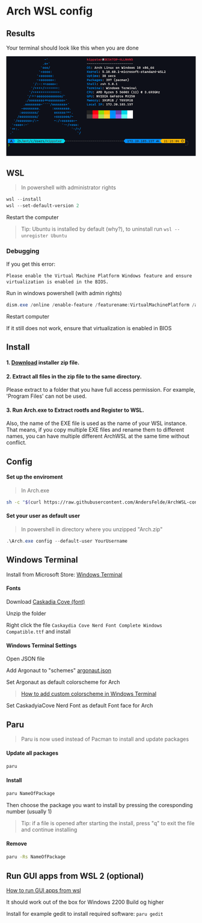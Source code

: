 # Arch WSL config

## Results

Your terminal should look like this when you are done

![Sheeeeesh terminal](https://github.com/AndersFelde/ArchWSL-config/raw/main/images/shell.png)

## WSL

> In powershell with administrator rights

```powershell
wsl --install
wsl --set-default-version 2
```

Restart the computer

> Tip: Ubuntu is installed by default (why?), to uninstall run `wsl --unregister Ubuntu`

### Debugging

If you get this error:

```
Please enable the Virtual Machine Platform Windows feature and ensure virtualization is enabled in the BIOS.
```

Run in windows powershell (with admin rights)

```powershell
dism.exe /online /enable-feature /featurename:VirtualMachinePlatform /all /norestart
```

Restart computer

If it still does not work, ensure that virtualization is enabled in BIOS

## Install

#### 1. [Download](https://github.com/yuk7/ArchWSL/releases/latest) installer zip file.

#### 2. Extract all files in the zip file to the same directory.

Please extract to a folder that you have full access permission.
For example, 'Program Files' can not be used.

#### 3. Run Arch.exe to Extract rootfs and Register to WSL.

Also, the name of the EXE file is used as the name of your WSL instance.
That means, if you copy multiple EXE files and rename them to different names, you can have multiple different ArchWSL at the same time without conflict.

## Config

#### Set up the enviroment

> In Arch.exe

```bash
sh -c "$(curl https://raw.githubusercontent.com/AndersFelde/ArchWSL-config/main/install.sh)"
```

#### Set your user as default user

> In powershell in directory where you unzipped "Arch.zip"

```powershell
.\Arch.exe config --default-user YourUsername
```

## Windows Terminal

Install from Microsoft Store: [Windows Terminal](https://www.microsoft.com/en-us/p/windows-terminal/9n0dx20hk701?activetab=pivot:overviewtab)

#### Fonts

Download [Caskadia Cove (font)](https://github.com/ryanoasis/nerd-fonts/releases/download/v2.1.0/CascadiaCode.zip)

Unzip the folder

Right click the file `Caskaydia Cove Nerd Font Complete Windows Compatible.ttf` and install

#### Windows Terminal Settings

Open JSON file

Add Argonaut to "schemes" [argonaut.json](https://raw.githubusercontent.com/AndersFelde/ArchWSL-config/main/argonaut.json)

Set Argonaut as default colorscheme for Arch

> [How to add custom colorscheme in Windows Terminal](https://aavtech.site/2020/03/how-to-change-the-color-scheme-in-the-new-windows-terminal/#third-party-theme)

Set CaskadyiaCove Nerd Font as default Font face for Arch

## Paru

> Paru is now used instead of Pacman to install and update packages

#### Update all packages

```bash
paru
```

#### Install

```bash
paru NameOfPackage
```

Then choose the package you want to install by pressing the coresponding number (usually 1)

> Tip: if a file is opened after starting the install, press "q" to exit the file and continue installing

#### Remove

```bash
paru -Rs NameOfPackage
```

## Run GUI apps from WSL 2 (optional)

[How to run GUI apps from wsl](https://docs.microsoft.com/en-us/windows/wsl/tutorials/gui-apps)

It should work out of the box for Windows 2200 Build og higher

Install for example gedit to install required software: `paru gedit`
